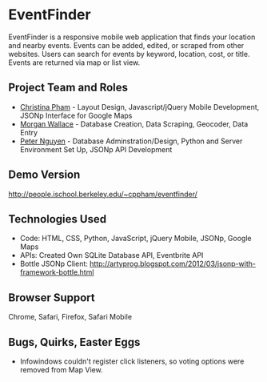 EventFinder
============
EventFinder is a responsive mobile web application that finds your location and nearby events. Events can be added, edited, or scraped from other websites. Users can search for events by keyword, location, cost, or title. Events are returned via map or list view.

## Project Team and Roles
* [Christina Pham](http://www.microcake.org) - Layout Design, Javascript/jQuery Mobile Development, JSONp Interface for Google Maps  
* [Morgan Wallace]() - Database Creation, Data Scraping, Geocoder, Data Entry
* [Peter Nguyen](http://www.petertnguyen.com) - Database Adminstration/Design, Python and Server Environment Set Up, JSONp API Development

## Demo Version
http://people.ischool.berkeley.edu/~cppham/eventfinder/

## Technologies Used
* Code: HTML, CSS, Python, JavaScript, jQuery Mobile, JSONp, Google Maps
* APIs: Created Own SQLite Database API, Eventbrite API
* Bottle JSONp Client: http://artyprog.blogspot.com/2012/03/jsonp-with-framework-bottle.html

## Browser Support
Chrome, Safari, Firefox, Safari Mobile

## Bugs, Quirks, Easter Eggs
* Infowindows couldn't register click listeners, so voting options were removed from Map View. 
